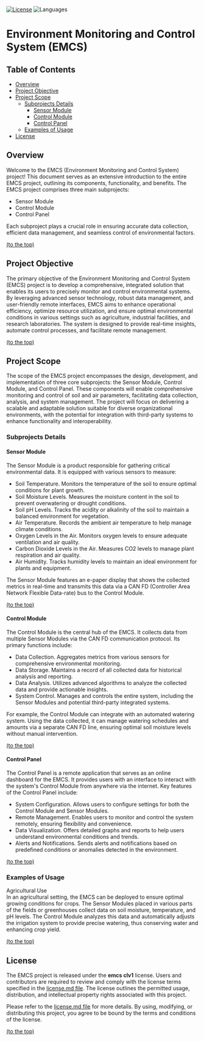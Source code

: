 
[![License](https://img.shields.io/badge/license-emcs_clv1-brightgreen.svg?style=for-the-badge)](./license.md)
![Languages](https://img.shields.io/badge/languages-C-brightgreen.svg?style=for-the-badge)


# Environment Monitoring and Control System (EMCS)

## Table of Contents
- [Overview](#overview)
- [Project Objective](#project-objective)
- [Project Scope](#project-scope)
	- [Subprojects Details](#subprojects-details)
		- [Sensor Module](#sensor-module)
		- [Control Module](#control-module)
		- [Control Panel](#control-panel)
	- [Examples of Usage](#examples-of-usage)
- [License](#license)


## Overview
Welcome to the EMCS (Environment Monitoring and Control System) project! This document serves as an extensive introduction to the entire EMCS project, outlining its components, functionality, and benefits. The EMCS project comprises three main subprojects:
- Sensor Module
- Control Module
- Control Panel

Each subproject plays a crucial role in ensuring accurate data collection, efficient data management, and seamless control of environmental factors.

[(to the top)](#environment-monitoring-and-control-system-emcs)


## Project Objective
The primary objective of the Environment Monitoring and Control System (EMCS) project is to develop a comprehensive, integrated solution that enables its users to precisely monitor and control environmental systems. By leveraging advanced sensor technology, robust data management, and user-friendly remote interfaces, EMCS aims to enhance operational efficiency, optimize resource utilization, and ensure optimal environmental conditions in various settings such as agriculture, industrial facilities, and research laboratories. The system is designed to provide real-time insights, automate control processes, and facilitate remote management.

[(to the top)](#environment-monitoring-and-control-system-emcs)


## Project Scope
The scope of the EMCS project encompasses the design, development, and implementation of three core subprojects: the Sensor Module, Control Module, and Control Panel. These components will enable comprehensive monitoring and control of soil and air parameters, facilitating data collection, analysis, and system management.
The project will focus on delivering a scalable and adaptable solution suitable for diverse organizational environments, with the potential for integration with third-party systems to enhance functionality and interoperability.


### Subprojects Details
#### Sensor Module
The Sensor Module is a product responsible for gathering critical environmental data. It is equipped with various sensors to measure:
- Soil Temperature. Monitors the temperature of the soil to ensure optimal conditions for plant growth.
- Soil Moisture Levels. Measures the moisture content in the soil to prevent overwatering or drought conditions.
- Soil pH Levels. Tracks the acidity or alkalinity of the soil to maintain a balanced environment for vegetation.
- Air Temperature. Records the ambient air temperature to help manage climate conditions.
- Oxygen Levels in the Air. Monitors oxygen levels to ensure adequate ventilation and air quality.
- Carbon Dioxide Levels in the Air. Measures CO2 levels to manage plant respiration and air quality.
- Air Humidity. Tracks humidity levels to maintain an ideal environment for plants and equipment.

The Sensor Module features an e-paper display that shows the collected metrics in real-time and transmits this data via a CAN FD (Controller Area Network Flexible Data-rate) bus to the Control Module.

[(to the top)](#environment-monitoring-and-control-system-emcs)

#### Control Module
The Control Module is the central hub of the EMCS. It collects data from multiple Sensor Modules via the CAN FD communication protocol. Its primary functions include:
- Data Collection. Aggregates metrics from various sensors for comprehensive environmental monitoring.
- Data Storage. Maintains a record of all collected data for historical analysis and reporting.
- Data Analysis. Utilizes advanced algorithms to analyze the collected data and provide actionable insights.
- System Control. Manages and controls the entire system, including the Sensor Modules and potential third-party integrated systems.

For example, the Control Module can integrate with an automated watering system. Using the data collected, it can manage watering schedules and amounts via a separate CAN FD line, ensuring optimal soil moisture levels without manual intervention.

[(to the top)](#environment-monitoring-and-control-system-emcs)

#### Control Panel
The Control Panel is a remote application that serves as an online dashboard for the EMCS. It provides users with an interface to interact with the system's Control Module from anywhere via the internet. Key features of the Control Panel include:
- System Configuration. Allows users to configure settings for both the Control Module and Sensor Modules.
- Remote Management. Enables users to monitor and control the system remotely, ensuring flexibility and convenience.
- Data Visualization. Offers detailed graphs and reports to help users understand environmental conditions and trends.
- Alerts and Notifications. Sends alerts and notifications based on predefined conditions or anomalies detected in the environment.

[(to the top)](#environment-monitoring-and-control-system-emcs)


### Examples of Usage
Agricultural Use<br>
In an agricultural setting, the EMCS can be deployed to ensure optimal growing conditions for crops. The Sensor Modules placed in various parts of the fields or greenhouses collect data on soil moisture, temperature, and pH levels. The Control Module analyzes this data and automatically adjusts the irrigation system to provide precise watering, thus conserving water and enhancing crop yield.

[(to the top)](#environment-monitoring-and-control-system-emcs)


## License
The EMCS project is released under the **emcs clv1** license. Users and contributors are required to review and comply with the license terms specified in the [license.md file](./license.md). The license outlines the permitted usage, distribution, and intellectual property rights associated with this project.

Please refer to the [license.md file](./license.md) for more details. By using, modifying, or distributing this project, you agree to be bound by the terms and conditions of the license.

[(to the top)](#environment-monitoring-and-control-system-emcs)
